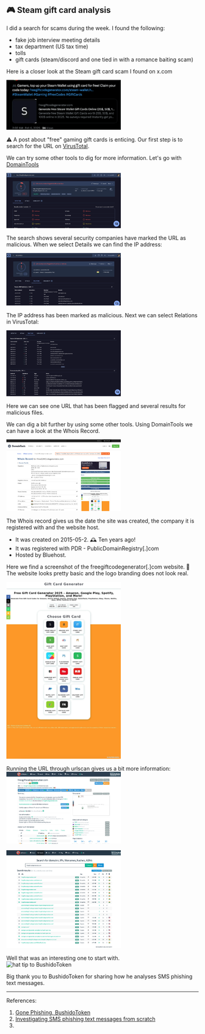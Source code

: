 ## 🎮 Steam gift card analysis

I did a search for scams during the week. I found the following:
- fake job interview meeting details
- tax department (US tax time)
- tolls
- gift cards (steam/discord and one tied in with a romance baiting scam)

Here is a closer look at the Steam gift card scam I found on x.com

<img
src="https://github.com/thequietlife/phishing-analysis/blob/65614cd1aafeb8d81cb2539d233e3cbf81899050/images/steam%20gift%20card.png"
alt="post found on x/twitter about free gift cards" width="300"/>

⚠️ A post about "free" gaming gift cards is enticing. 
Our first step is to search for the URL on [VirusTotal](https://www.virustotal.com/gui/home/upload).

We can try some other tools to dig for more information. Let's go with [DomainTools](https://whois.domaintools.com/)

<img
src="https://github.com/thequietlife/phishing-analysis/blob/a0fefdc829816250a0092d0d2f997074d9183dde/images/freegiftcard_VirusTotal.png"
alt="VirusTotal screenshot for freegiftcodegenerator[.]com URL search" width="300"/>

The search shows several security companies have marked the URL as malicious.
When we select Details we can find the IP address:

<img
src="https://github.com/thequietlife/phishing-analysis/blob/13eed7dfcb483a08862415642125b6169d36b05b/images/freegiftcard_IP.png"
alt="VirusTotal screenshot for freegiftcodegenerator[.]com IP address" width="300"/>

The IP address has been marked as malicious.
Next we can select Relations in VirusTotal:

<img
src="https://github.com/thequietlife/phishing-analysis/blob/dd0bf40b49b4c422ef6dc29897042e4bbc095b9c/images/freegiftcard_relations.png"
alt="VirusTotal screenshot for freegiftcodegenerator[.]com Relations" width="300"/>

Here we can see one URL that has been flagged and several results for malicious files.

We can dig a bit further by using some other tools. Using DomainTools we can have a look at the Whois Record.

<img
src="https://github.com/thequietlife/phishing-analysis/blob/d743f71b35bafb473f32320ade30afa81165a7b3/images/free%20gift_DomainTools.png"
alt="Whois record from DomainTools" width="300"/>

The Whois record gives us the date the site was created, the company it is registered with and the website host. 
- It was created on 2015-05-2. 🕰️ Ten years ago!
- It was registered with PDR - PublicDomainRegistry[.]com
- Hosted by Bluehost.

Here we find a screenshot of the freegiftcodegenerator[.]com website. 🚨 The website looks pretty basic and the logo branding does not look real.

<img
src="https://github.com/thequietlife/phishing-analysis/blob/944cd067d69ff146597bd2bfbe368b4bcd5b183a/images/free%20gift_screenshot.png"
alt="screenshot of the freegiftcodegenerator[.]com website" width="300"/>

Running the URL through urlscan gives us a bit more information:<br>
<img
src="https://github.com/thequietlife/phishing-analysis/blob/e9a6c5c7f0f6aba8562279bb32799dabe7c73c41/images/freegift_urlscan.png"
alt="screenshot of urlscan results" width="300"/>

<img
src="https://github.com/thequietlife/phishing-analysis/blob/a19501922746a337627351a03c386470ebda2a9d/images/freegift_urlscan%202.png"
alt="screenshot of urlscan results done again shows a different IP address" width="300"/>

Well that was an interesting one to start with. <br>
<img
src="https://media2.giphy.com/media/v1.Y2lkPTc5MGI3NjExMGdkMG4xcW9sZ2JpamJuNWVibDdocWcyeWVmcDFqZmRpcHE5cjM2dCZlcD12MV9pbnRlcm5hbF9naWZfYnlfaWQmY3Q9Zw/xUOxf0J6CO5hH2cZ7W/giphy.gif"
alt="hat tip to BushidoToken" width="300"/>

Big thank you to BushidoToken for sharing how he analyses SMS phishing text messages.

__________________
References: 
1. [Gone Phishing, BushidoToken](https://blog.bushidotoken.net/2020/05/gone-phishing.html)
2. [Investigating SMS phishing text messages from scratch](https://blog.bushidotoken.net/2023/07/investigating-sms-phishing-text.html)
3. 
